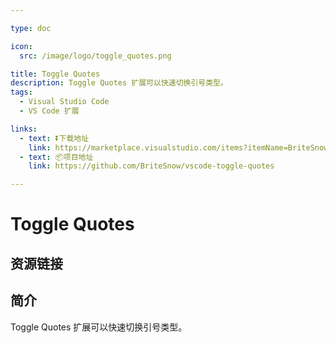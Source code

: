 ```yaml
---

type: doc

icon:
  src: /image/logo/toggle_quotes.png

title: Toggle Quotes
description: Toggle Quotes 扩展可以快速切换引号类型。
tags:
  - Visual Studio Code
  - VS Code 扩展

links:
  - text: ⏬下载地址
    link: https://marketplace.visualstudio.com/items?itemName=BriteSnow.vscode-toggle-quotes
  - text: 📦项目地址
    link: https://github.com/BriteSnow/vscode-toggle-quotes

---
```


<ShowLogo />

# Toggle Quotes

<ShowTags />

<ShowBreadcrumb />

## 资源链接

<ShowLinks />

## 简介

Toggle Quotes 扩展可以快速切换引号类型。
